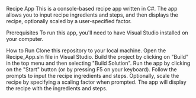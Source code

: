 Recipe App
This is a console-based recipe app written in C#. The app allows you to input recipe ingredients and steps, and then displays the recipe, optionally scaled by a user-specified factor.

Prerequisites
To run this app, you'll need to have Visual Studio installed on your computer.

How to Run
Clone this repository to your local machine.
Open the Recipe_App.sln file in Visual Studio.
Build the project by clicking on "Build" in the top menu and then selecting "Build Solution".
Run the app by clicking on the "Start" button (or by pressing F5 on your keyboard).
Follow the prompts to input the recipe ingredients and steps.
Optionally, scale the recipe by specifying a scaling factor when prompted.
The app will display the recipe with the ingredients and steps.
